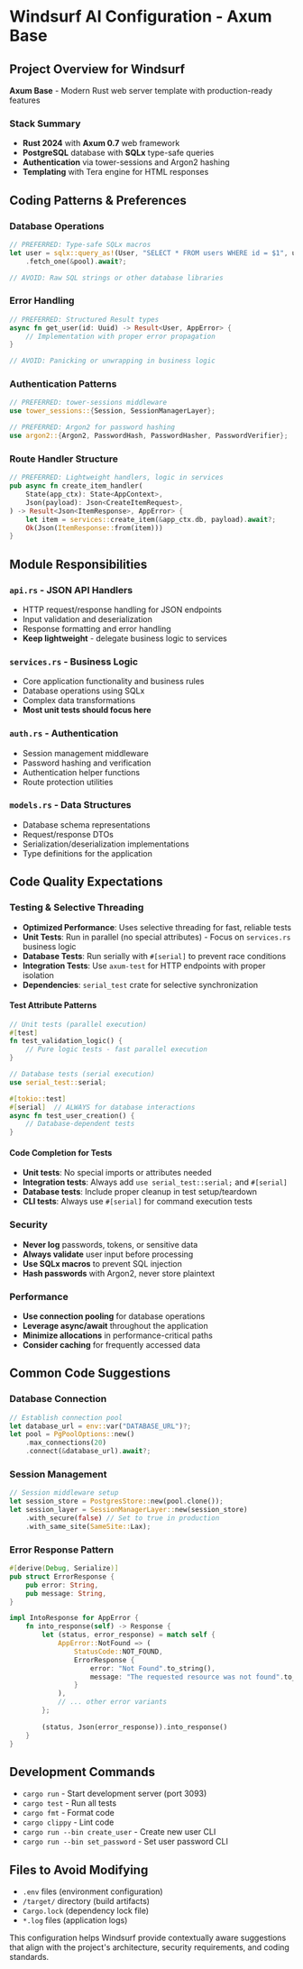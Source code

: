# Windsurf AI Configuration - Axum Base

## Project Overview for Windsurf
**Axum Base** - Modern Rust web server template with production-ready features

### Stack Summary
- **Rust 2024** with **Axum 0.7** web framework
- **PostgreSQL** database with **SQLx** type-safe queries
- **Authentication** via tower-sessions and Argon2 hashing
- **Templating** with Tera engine for HTML responses

## Coding Patterns & Preferences

### Database Operations
```rust
// PREFERRED: Type-safe SQLx macros
let user = sqlx::query_as!(User, "SELECT * FROM users WHERE id = $1", user_id)
    .fetch_one(&pool).await?;

// AVOID: Raw SQL strings or other database libraries
```

### Error Handling
```rust
// PREFERRED: Structured Result types
async fn get_user(id: Uuid) -> Result<User, AppError> {
    // Implementation with proper error propagation
}

// AVOID: Panicking or unwrapping in business logic
```

### Authentication Patterns
```rust
// PREFERRED: tower-sessions middleware
use tower_sessions::{Session, SessionManagerLayer};

// PREFERRED: Argon2 for password hashing
use argon2::{Argon2, PasswordHash, PasswordHasher, PasswordVerifier};
```

### Route Handler Structure
```rust
// PREFERRED: Lightweight handlers, logic in services
pub async fn create_item_handler(
    State(app_ctx): State<AppContext>,
    Json(payload): Json<CreateItemRequest>,
) -> Result<Json<ItemResponse>, AppError> {
    let item = services::create_item(&app_ctx.db, payload).await?;
    Ok(Json(ItemResponse::from(item)))
}
```

## Module Responsibilities

### `api.rs` - JSON API Handlers
- HTTP request/response handling for JSON endpoints
- Input validation and deserialization
- Response formatting and error handling
- **Keep lightweight** - delegate business logic to services

### `services.rs` - Business Logic
- Core application functionality and business rules
- Database operations using SQLx
- Complex data transformations
- **Most unit tests should focus here**

### `auth.rs` - Authentication
- Session management middleware
- Password hashing and verification
- Authentication helper functions
- Route protection utilities

### `models.rs` - Data Structures  
- Database schema representations
- Request/response DTOs
- Serialization/deserialization implementations
- Type definitions for the application

## Code Quality Expectations

### Testing & Selective Threading
- **Optimized Performance**: Uses selective threading for fast, reliable tests
- **Unit Tests**: Run in parallel (no special attributes) - Focus on `services.rs` business logic
- **Database Tests**: Run serially with `#[serial]` to prevent race conditions
- **Integration Tests**: Use `axum-test` for HTTP endpoints with proper isolation
- **Dependencies**: `serial_test` crate for selective synchronization

#### Test Attribute Patterns
```rust
// Unit tests (parallel execution)
#[test]
fn test_validation_logic() {
    // Pure logic tests - fast parallel execution
}

// Database tests (serial execution)
use serial_test::serial;

#[tokio::test]
#[serial]  // ALWAYS for database interactions
async fn test_user_creation() {
    // Database-dependent tests
}
```

#### Code Completion for Tests
- **Unit tests**: No special imports or attributes needed
- **Integration tests**: Always add `use serial_test::serial;` and `#[serial]`
- **Database tests**: Include proper cleanup in test setup/teardown
- **CLI tests**: Always use `#[serial]` for command execution tests

### Security
- **Never log** passwords, tokens, or sensitive data
- **Always validate** user input before processing
- **Use SQLx macros** to prevent SQL injection
- **Hash passwords** with Argon2, never store plaintext

### Performance
- **Use connection pooling** for database operations  
- **Leverage async/await** throughout the application
- **Minimize allocations** in performance-critical paths
- **Consider caching** for frequently accessed data

## Common Code Suggestions

### Database Connection
```rust
// Establish connection pool
let database_url = env::var("DATABASE_URL")?;
let pool = PgPoolOptions::new()
    .max_connections(20)
    .connect(&database_url).await?;
```

### Session Management
```rust
// Session middleware setup
let session_store = PostgresStore::new(pool.clone());
let session_layer = SessionManagerLayer::new(session_store)
    .with_secure(false) // Set to true in production
    .with_same_site(SameSite::Lax);
```

### Error Response Pattern
```rust
#[derive(Debug, Serialize)]
pub struct ErrorResponse {
    pub error: String,
    pub message: String,
}

impl IntoResponse for AppError {
    fn into_response(self) -> Response {
        let (status, error_response) = match self {
            AppError::NotFound => (
                StatusCode::NOT_FOUND,
                ErrorResponse {
                    error: "Not Found".to_string(),
                    message: "The requested resource was not found".to_string(),
                }
            ),
            // ... other error variants
        };
        
        (status, Json(error_response)).into_response()
    }
}
```

## Development Commands
- `cargo run` - Start development server (port 3093)
- `cargo test` - Run all tests
- `cargo fmt` - Format code
- `cargo clippy` - Lint code
- `cargo run --bin create_user` - Create new user CLI
- `cargo run --bin set_password` - Set user password CLI

## Files to Avoid Modifying
- `.env` files (environment configuration)
- `/target/` directory (build artifacts)  
- `Cargo.lock` (dependency lock file)
- `*.log` files (application logs)

This configuration helps Windsurf provide contextually aware suggestions that align with the project's architecture, security requirements, and coding standards.

